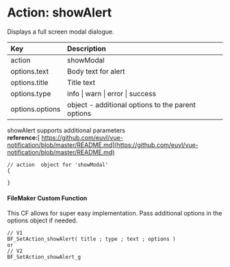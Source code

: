 # Action: showAlert

Displays a full screen modal dialogue.

| Key | Description |
| :--- | :--- |
| action | showModal |
| options.text | Body text for alert |
| options.title | Title text |
| options.type | info \| warn \| error \| success |
| options.options | object - additional options to the parent options |

showAlert supports additional parameters  
**reference:**[ https://github.com/euvl/vue-notification/blob/master/README.md](https://github.com/euvl/vue-notification/blob/master/README.md)

```
// action  object for 'showModal'
{

}
```

#### FileMaker Custom Function

This CF allows for super easy implementation. Pass additional options in the options object if needed.

```
// V1
BF_SetAction_showAlert( title ; type ; text ; options ) 
or 
// V2
BF_SetAction_showAlert_g
```



